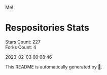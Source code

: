 Me!

# Respositories Stats
Stars Count: 227  
Forks Count: 4

2023-02-03 00:08:46  

This README is automatically generated by [🐰](https://github.com/rnitta/rnitta).
